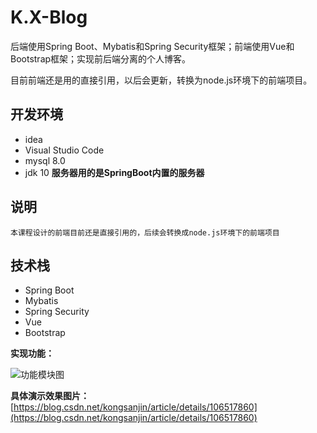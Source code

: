 # K.X-Blog
后端使用Spring Boot、Mybatis和Spring Security框架；前端使用Vue和Bootstrap框架；实现前后端分离的个人博客。

目前前端还是用的直接引用，以后会更新，转换为node.js环境下的前端项目。

## 开发环境

- idea
- Visual Studio Code
- mysql 8.0
- jdk 10
  **服务器用的是SpringBoot内置的服务器**

## 说明

`本课程设计的前端目前还是直接引用的，后续会转换成node.js环境下的前端项目`

## 技术栈

- Spring Boot
- Mybatis
- Spring Security
- Vue
- Bootstrap

**实现功能：**

![功能模块图](https://img-blog.csdnimg.cn/20200603101045372.png?x-oss-process=image/watermark,type_ZmFuZ3poZW5naGVpdGk,shadow_10,text_aHR0cHM6Ly9ibG9nLmNzZG4ubmV0L2tvbmdzYW5qaW4=,size_16,color_FFFFFF,t_70)

**具体演示效果图片：**[https://blog.csdn.net/kongsanjin/article/details/106517860](https://blog.csdn.net/kongsanjin/article/details/106517860)